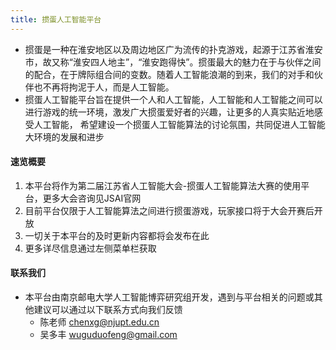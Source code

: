 ```yaml
---
title: 掼蛋人工智能平台
---
```


+ 掼蛋是一种在淮安地区以及周边地区广为流传的扑克游戏，起源于江苏省淮安市，故又称“淮安四人地主”，“淮安跑得快”。掼蛋最大的魅力在于与伙伴之间的配合，在于牌际组合间的变数。随着人工智能浪潮的到来，我们的对手和伙伴也不再将拘泥于人，而是人工智能。
+ 掼蛋人工智能平台旨在提供一个人和人工智能，人工智能和人工智能之间可以进行游戏的统一环境，激发广大掼蛋爱好者的兴趣，让更多的人真实贴近地感受人工智能，
希望建设一个掼蛋人工智能算法的讨论氛围，共同促进人工智能大环境的发展和进步



#### 速览概要

1. 本平台将作为第二届江苏省人工智能大会-掼蛋人工智能算法大赛的使用平台，更多大会咨询见JSAI官网
2. 目前平台仅限于人工智能算法之间进行掼蛋游戏，玩家接口将于大会开赛后开放
3. 一切关于本平台的及时更新内容都将会发布在此
4. 更多详尽信息通过左侧菜单栏获取


#### 联系我们

+ 本平台由南京邮电大学人工智能博弈研究组开发，遇到与平台相关的问题或其他建议可以通过以下联系方式向我们反馈 
  + 陈老师 chenxg@njupt.edu.cn
  + 吴多丰 wuguduofeng@gmail.com

